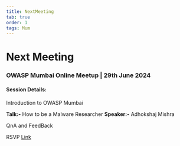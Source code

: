 ```yaml
---
title: NextMeeting
tab: true
order: 1
tags: Mum
---
```


# **Next Meeting**

### OWASP Mumbai Online Meetup | 29th June 2024

#### Session Details:

Introduction to OWASP Mumbai

**Talk:-** How to be a Malware Researcher
**Speaker:-**  Adhokshaj Mishra

QnA and FeedBack


RSVP [Link](https://www.meetup.com/owasp-mumbai-chapter/events/301597640)
